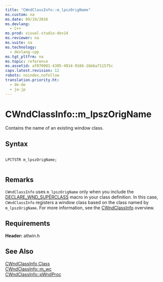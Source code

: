 ```yaml
---
title: "CWndClassInfo::m_lpszOrigName"
ms.custom: na
ms.date: 09/19/2016
ms.devlang: 
  - C++
ms.prod: visual-studio-dev14
ms.reviewer: na
ms.suite: na
ms.technology: 
  - devlang-cpp
ms.tgt_pltfrm: na
ms.topic: reference
ms.assetid: af070001-4305-4914-9166-1bb6a711575c
caps.latest.revision: 12
robots: noindex,nofollow
translation.priority.ht: 
  - de-de
  - ja-jp
---
```

# CWndClassInfo::m_lpszOrigName
Contains the name of an existing window class.  
  
## Syntax  
  
```  
  
LPCTSTR m_lpszOrigName;  
  
```  
  
## Remarks  
 `CWndClassInfo` uses `m_lpszOrigName` only when you include the [DECLARE_WND_SUPERCLASS](../vs140/DECLARE_WND_SUPERCLASS.md) macro in your class definition. In this case, `CWndClassInfo` registers a window class based on the class named by `m_lpszOrigName`. For more information, see the [CWndClassInfo](../vs140/CWndClassInfo-Class.md) overview.  
  
## Requirements  
 **Header:** atlwin.h  
  
## See Also  
 [CWndClassInfo Class](../vs140/CWndClassInfo-Class.md)   
 [CWndClassInfo::m_wc](../vs140/CWndClassInfo--m_wc.md)   
 [CWndClassInfo::pWndProc](../vs140/CWndClassInfo--pWndProc.md)